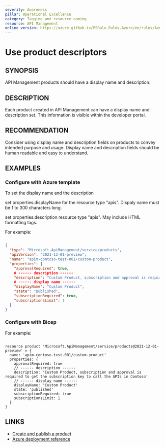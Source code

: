 ```yaml
---
severity: Awareness
pillar: Operational Excellence
category: Tagging and resource naming
resource: API Management
online version: https://azure.github.io/PSRule.Rules.Azure/en/rules/Azure.APIM.ProductDescriptors/
---
```


# Use product descriptors

## SYNOPSIS

API Management products should have a display name and description.

## DESCRIPTION

Each product created in API Management can have a display name and description set.
This information is visible within the developer portal.

## RECOMMENDATION

Consider using display name and description fields on products to convey intended purpose and usage.
Display name and description fields should be human readable and easy to understand.

## EXAMPLES

### Configure with Azure template

To set the display name and the description

set properties.displayName	for the resource type "apis". Dispaly name must be 1 to 300 characters long.

set	properties.description resource type "apis". May include HTML formatting tags.

For example:

```json

{
  "type": "Microsoft.ApiManagement/service/products",
  "apiVersion": "2021-12-01-preview",
  "name": "apim-contoso-test-001/custom-product",
  "properties": {
    "approvalRequired": true, 
    # ------ description ------
    "description": "Custom Product, subscription and approval is required to get the subscription key to call the APIs in Contoso", 
    # ------ display name ------
    "displayName": "Custom Product",
    "state": "published",
    "subscriptionRequired": true,
    "subscriptionsLimit": 1
  }
}

```

### Configure with Bicep

For example:

```bicep

resource product 'Microsoft.ApiManagement/service/products@2021-12-01-preview' = {
  name: 'apim-contoso-test-001/custom-product'
  properties: {
    approvalRequired: true 
    // ------ description ------
    description: 'Custom Product, subscription and approval is required to get the subscription key to call the APIs in Contoso'
    // ------ display name ------
    displayName: 'Custom Product' 
    state: 'published'
    subscriptionRequired: true
    subscriptionsLimit: 1
  }
}

```

## LINKS

- [Create and publish a product](https://docs.microsoft.com/azure/api-management/api-management-howto-add-products)
- [Azure deployment reference](https://docs.microsoft.com/azure/templates/microsoft.apimanagement/service/products#ProductContractProperties)
